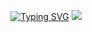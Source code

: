 <p align="center">
<a href="https://git.io/typing-svg"><img src="https://readme-typing-svg.demolab.com?font=Fira+Code&size=31&pause=1000&color=00EA50&width=435&lines=Hi%F0%9F%91%8B%2C+I'm+Candely;Welcome+to+my+Github+%F0%9F%A4%8D" alt="Typing SVG" /></a>
  
  
  <img src=https://i.pinimg.com/originals/88/f9/03/88f9031a2b29022754494a10a63870da.gif />
